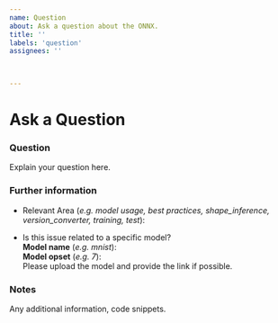 ```yaml
---
name: Question
about: Ask a question about the ONNX.
title: ''
labels: 'question'
assignees: ''

 

---
```

# Ask a Question

### Question
Explain your question here.

### Further information
- Relevant Area (*e.g. model usage, best practices, shape_inference, version_converter, training, test*): 

- Is this issue related to a specific model?  
**Model name** (*e.g. mnist*):  
**Model opset** (*e.g. 7*):  
Please upload the model and provide the link if possible.

### Notes
Any additional information, code snippets.
